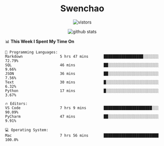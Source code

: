 <h1 align="center">Swenchao</h3>

<p align="center">
  <img src="https://visitor-badge.glitch.me/badge?page_id=Swenchao" alt="vistors" />
</p>

<p align="center">
  <img src="https://github-readme-stats.vercel.app/api?username=Swenchao&count_private=true&show_icons=true&theme=vue-dark&hide_title=true" alt="github stats" />
</p>

<!--START_SECTION:waka-->
📊 **This Week I Spent My Time On** 

```text
💬 Programming Languages: 
Markdown                 5 hrs 47 mins       ██████████████████░░░░░░░   72.79% 
SQL                      46 mins             ██░░░░░░░░░░░░░░░░░░░░░░░   9.66% 
JSON                     36 mins             ██░░░░░░░░░░░░░░░░░░░░░░░   7.56% 
Text                     30 mins             █░░░░░░░░░░░░░░░░░░░░░░░░   6.32% 
Python                   17 mins             █░░░░░░░░░░░░░░░░░░░░░░░░   3.67%

🔥 Editors: 
VS Code                  7 hrs 9 mins        ██████████████████████░░░   90.09% 
PyCharm                  47 mins             ██░░░░░░░░░░░░░░░░░░░░░░░   9.91%

💻 Operating System: 
Mac                      7 hrs 56 mins       █████████████████████████   100.0%

```


<!--END_SECTION:waka-->
